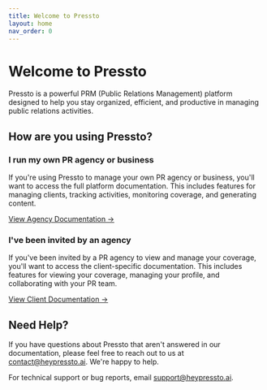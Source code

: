 ```yaml
---
title: Welcome to Pressto
layout: home
nav_order: 0
---
```


# Welcome to Pressto

Pressto is a powerful PRM (Public Relations Management) platform designed to help you stay organized, efficient, and productive in managing public relations activities.

## How are you using Pressto?

### I run my own PR agency or business

If you're using Pressto to manage your own PR agency or business, you'll want to access the full platform documentation.
This includes features for managing clients, tracking activities, monitoring coverage, and generating content.

[View Agency Documentation →](pages/agency/)

### I've been invited by an agency

If you've been invited by a PR agency to view and manage your coverage, you'll want to access the client-specific documentation.
This includes features for viewing your coverage, managing your profile, and collaborating with your PR team.

[View Client Documentation →](pages/client/)

## Need Help?

If you have questions about Pressto that aren't answered in our documentation, please feel
free to reach out to us at [contact@heypressto.ai](mailto:contact@heypressto.ai). We're happy to help.

For technical support or bug reports, email [support@heypressto.ai](mailto:support@heypressto.ai).
